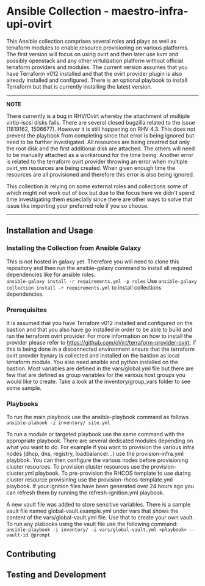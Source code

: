 # Ansible Collection - maestro-infra-upi-ovirt

This Ansible collection comprises several roles and plays as well as terraform modules to enable resource provisioning on various platforms.
The first version will focus on using ovirt and then later use kvm and possibly openstack and any other virtulization platform without official
terraform providers and modules.
The current version assumes that you have Terraform v012 installed and that the ovirt provider plugin is also already installed and configured. 
There is an optional playbook to install Terraform but that is currently installing the latest version.

---
**NOTE**

There currently is a bug in RHV/Ovirt whereby the attachment of multiple virtio-iscsi disks fails.
There are several closed bugzilla related to the issue (1819162, 1506677). 
However it is still happening on RHV 4.3. 
This does not prevent the playbook from completing since that error is being ignored but need to be further investigated. All resources are being creatred but only the root disk and the first additional disk are attached. The others will need to be manually attached as a workaround for the time being.
Another error is related to the terraform ovirt provider throwing an error when multiple ovirt_vm resources are being created. When given enough time the resources are all provisioned and therefore this error is also being ignored.

This collection is relying on some external roles and collections some of which might not work out of box but due to the focus here we didn't spend time investigating them especially since there are other ways to solve that issue like importing your preferred role if you so choose. 
 
---

## Installation and Usage

### Installing the Collection from Ansible Galaxy
This is not hosted in galaxy yet. Therefore you will need to clone this repository and then 
run the ansible-galaxy command to install all required dependencies like for ansible roles.  
`ansible-galaxy install -r requirements.yml -p roles`
Use `ansible-galaxy collection install -r requirements.yml` to install collections dependencies.

### Prerequisites
It is assumed that you have Terrafom v012 installed and configured on the bastion and that you also have go installed in order to be able to build and run the terraform ovirt provider. For more information on how to install the provider please refer to https://github.com/oVirt/terraform-provider-ovirt. If this is being done in a disconnected environment ensure that the terraform ovirt provder bynary is collected and installed on the bastion as local terraform module. 
You also need ansible and python installed on the bastion. 
Most variables are defined in the vars/global.yml file but there are few that are defined as group variables for the various host groups you would like to create. Take a look at the inventory/group_vars folder to see some sample. 
### Playbooks
To run the main playbook use the ansible-playbook command as follows
`ansible-plabook -i inventory/ site.yml`

To run a module or targeted playbook use the same command with the appropriate playbook.
There are several dedicated modules depending on what you want to do. 
For example if you want to provision the various infra nodes (dhcp, dns, registry, loadbalancer...) use the provision-infra.yml playbbok. You can then configure the various nodes before provisioning cluster resources. 
To provision cluster resources use the provision-cluster.yml playbook.
To pre-provision the RHCOS template to use during cluster resource provisining use the provision-rhcos-template.yml playbook. 
If your ignition files have been generated over 24 hours ago you can refresh them by running the refresh-ignition.yml playbook. 

A new vault file was added to store sensitive variables. There is a sample vault file named global-vault.example.yml under vars that shows the content of the vars/global-vault.yml file. Use that to create your own vault. 
To run any plabooks using the vault file use the following command:
``` ansible-playbook -i inventory/ -i vars/global-vault.yml <playbook> --vault-id @prompt ```

## Contributing


## Testing and Development


